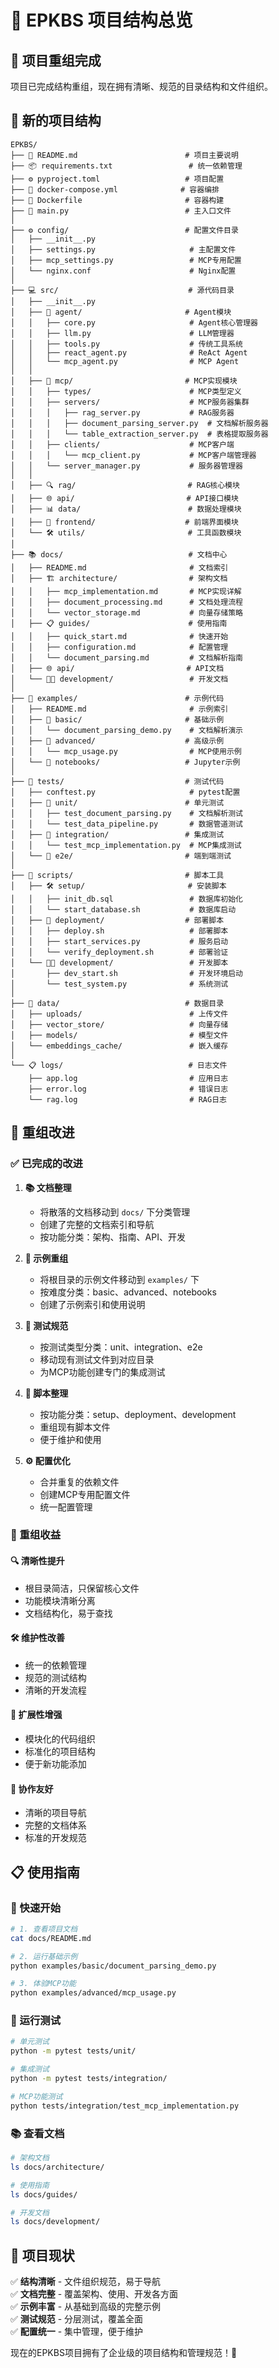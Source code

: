 # 📁 EPKBS 项目结构总览

## 🎯 项目重组完成

项目已完成结构重组，现在拥有清晰、规范的目录结构和文件组织。

## 📂 新的项目结构

```
EPKBS/
├── 📖 README.md                        # 项目主要说明
├── 📦 requirements.txt                 # 统一依赖管理
├── ⚙️ pyproject.toml                   # 项目配置
├── 🐳 docker-compose.yml              # 容器编排
├── 🐳 Dockerfile                       # 容器构建
├── 🚀 main.py                          # 主入口文件
│
├── ⚙️ config/                          # 配置文件目录
│   ├── __init__.py
│   ├── settings.py                     # 主配置文件
│   ├── mcp_settings.py                 # MCP专用配置
│   └── nginx.conf                      # Nginx配置
│
├── 💻 src/                             # 源代码目录
│   ├── __init__.py
│   ├── 🤖 agent/                       # Agent模块
│   │   ├── core.py                     # Agent核心管理器
│   │   ├── llm.py                      # LLM管理器
│   │   ├── tools.py                    # 传统工具系统
│   │   ├── react_agent.py              # ReAct Agent
│   │   └── mcp_agent.py                # MCP Agent
│   │
│   ├── 🔌 mcp/                         # MCP实现模块
│   │   ├── types/                      # MCP类型定义
│   │   ├── servers/                    # MCP服务器集群
│   │   │   ├── rag_server.py           # RAG服务器
│   │   │   ├── document_parsing_server.py  # 文档解析服务器
│   │   │   └── table_extraction_server.py  # 表格提取服务器
│   │   ├── clients/                    # MCP客户端
│   │   │   └── mcp_client.py           # MCP客户端管理器
│   │   └── server_manager.py           # 服务器管理器
│   │
│   ├── 🔍 rag/                         # RAG核心模块
│   ├── 🌐 api/                         # API接口模块
│   ├── 📊 data/                        # 数据处理模块
│   ├── 🎨 frontend/                    # 前端界面模块
│   └── 🛠️ utils/                       # 工具函数模块
│
├── 📚 docs/                            # 文档中心
│   ├── README.md                       # 文档索引
│   ├── 🏗️ architecture/                # 架构文档
│   │   ├── mcp_implementation.md       # MCP实现详解
│   │   ├── document_processing.md      # 文档处理流程
│   │   └── vector_storage.md           # 向量存储策略
│   ├── 📋 guides/                      # 使用指南
│   │   ├── quick_start.md              # 快速开始
│   │   ├── configuration.md            # 配置管理
│   │   └── document_parsing.md         # 文档解析指南
│   ├── 🌐 api/                         # API文档
│   └── 👨‍💻 development/                 # 开发文档
│
├── 📝 examples/                        # 示例代码
│   ├── README.md                       # 示例索引
│   ├── 🔰 basic/                       # 基础示例
│   │   └── document_parsing_demo.py    # 文档解析演示
│   ├── 🚀 advanced/                    # 高级示例
│   │   └── mcp_usage.py                # MCP使用示例
│   └── 📓 notebooks/                   # Jupyter示例
│
├── 🧪 tests/                           # 测试代码
│   ├── conftest.py                     # pytest配置
│   ├── 🔬 unit/                        # 单元测试
│   │   ├── test_document_parsing.py    # 文档解析测试
│   │   └── test_data_pipeline.py       # 数据管道测试
│   ├── 🔗 integration/                 # 集成测试
│   │   └── test_mcp_implementation.py  # MCP集成测试
│   └── 🎯 e2e/                         # 端到端测试
│
├── 🔧 scripts/                         # 脚本工具
│   ├── 🛠️ setup/                       # 安装脚本
│   │   ├── init_db.sql                 # 数据库初始化
│   │   └── start_database.sh           # 数据库启动
│   ├── 🚀 deployment/                  # 部署脚本
│   │   ├── deploy.sh                   # 部署脚本
│   │   ├── start_services.py           # 服务启动
│   │   └── verify_deployment.sh        # 部署验证
│   └── 👨‍💻 development/                 # 开发脚本
│       ├── dev_start.sh                # 开发环境启动
│       └── test_system.py              # 系统测试
│
├── 📁 data/                            # 数据目录
│   ├── uploads/                        # 上传文件
│   ├── vector_store/                   # 向量存储
│   ├── models/                         # 模型文件
│   └── embeddings_cache/               # 嵌入缓存
│
└── 📋 logs/                            # 日志文件
    ├── app.log                         # 应用日志
    ├── error.log                       # 错误日志
    └── rag.log                         # RAG日志
```

## 🔄 重组改进

### ✅ 已完成的改进

1. **📚 文档整理**
   - 将散落的文档移动到 `docs/` 下分类管理
   - 创建了完整的文档索引和导航
   - 按功能分类：架构、指南、API、开发

2. **📝 示例重组**
   - 将根目录的示例文件移动到 `examples/` 下
   - 按难度分类：basic、advanced、notebooks
   - 创建了示例索引和使用说明

3. **🧪 测试规范**
   - 按测试类型分类：unit、integration、e2e
   - 移动现有测试文件到对应目录
   - 为MCP功能创建专门的集成测试

4. **🔧 脚本整理**
   - 按功能分类：setup、deployment、development
   - 重组现有脚本文件
   - 便于维护和使用

5. **⚙️ 配置优化**
   - 合并重复的依赖文件
   - 创建MCP专用配置文件
   - 统一配置管理

### 🎯 重组收益

#### 🔍 清晰性提升
- 根目录简洁，只保留核心文件
- 功能模块清晰分离
- 文档结构化，易于查找

#### 🛠️ 维护性改善
- 统一的依赖管理
- 规范的测试结构
- 清晰的开发流程

#### 🚀 扩展性增强
- 模块化的代码组织
- 标准化的项目结构
- 便于新功能添加

#### 👥 协作友好
- 清晰的项目导航
- 完整的文档体系
- 标准的开发规范

## 📋 使用指南

### 🚀 快速开始
```bash
# 1. 查看项目文档
cat docs/README.md

# 2. 运行基础示例
python examples/basic/document_parsing_demo.py

# 3. 体验MCP功能
python examples/advanced/mcp_usage.py
```

### 🧪 运行测试
```bash
# 单元测试
python -m pytest tests/unit/

# 集成测试
python -m pytest tests/integration/

# MCP功能测试
python tests/integration/test_mcp_implementation.py
```

### 📚 查看文档
```bash
# 架构文档
ls docs/architecture/

# 使用指南
ls docs/guides/

# 开发文档
ls docs/development/
```

## 🎉 项目现状

✅ **结构清晰** - 文件组织规范，易于导航  
✅ **文档完整** - 覆盖架构、使用、开发各方面  
✅ **示例丰富** - 从基础到高级的完整示例  
✅ **测试规范** - 分层测试，覆盖全面  
✅ **配置统一** - 集中管理，便于维护  

现在的EPKBS项目拥有了企业级的项目结构和管理规范！🚀

